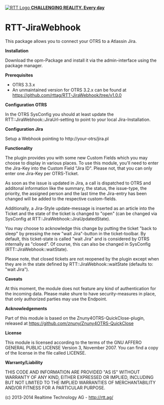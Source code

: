 [![RTT Logo](http://www.rtt.ag/static/system/modules/com.realtimetechnology.corporatewebsite/1.5.7/resources/img/logo_rtt.png) **CHALLENGING REALITY. Every day**](http://rtt.ag/)

RTT-JiraWebhook
===============

This package allows you to connect your OTRS to a Atlassin Jira.

**Installation**

Download the opm-Package and install it via the admin-interface using the package manager.

**Prerequisites**

- OTRS 3.3.x
- An unmaintained version for OTRS 3.2.x can be found at https://github.com/rttag/RTT-JiraWebhook/tree/v1.0.0

**Configuration OTRS**

In the OTRS SysConfig you should at least update the RTT::JiraWebhook::JiraUrl-setting to point to your local Jira-Installation.

**Configuration Jira**

Setup a Webhook pointing to http://your-otrs/jira.pl

**Functionality**

The plugin provides you with some new Custom Fields which you may choose to display in various places. To use this module, you'll need to enter the Jira-Key into the Custom Field "Jira ID". Please not, that you can only enter one Jira-Key per OTRS-Ticket.

As soon as the issue is updated in Jira, a call is dispatched to OTRS and additonal information like the summary, the status, the issue-type, the priority, the assigned person and the last time the Jira-entry has been changed will be added to the respective custom-fields.

Additionally, a Jira-Style update-message is inserted as an article into the Ticket and the state of the ticket is changed to "open" (can be changed via SysConfig at RTT::JiraWebhook::JiraUpdatedState).

You may choose to acknowledge this change by putting the ticket "back to sleep" by pressing the new "wait Jira"-button in the ticket-toolbar. By default, this ticket-state is called "wait Jira" and is considered by OTRS internally as "closed". Of course, this can also be changed in SysConfig (RTT::JiraWebhook::waitState).

Please note, that closed tickets are not reopened by the plugin except when they are in the state defined by RTT::JiraWebhook::waitState (defaults to: "wait Jira").

**Caveats**

At this moment, the module does not feature any kind of authentication for the incoming data. Please make shure to have security-measures in place, that only authorized parties may use the Endpoint.

**Acknowledgements**

Part of this module is based on the Znuny4OTRS-QuickClose-plugin, released at https://github.com/znuny/Znuny4OTRS-QuickClose

**License**

This module is licensed according to the terms of the GNU AFFERO GENERAL PUBLIC LICENSE Version 3, November 2007. You can find a copy of the license in the file called LICENSE.

**Warranty/Liability**

THIS CODE AND INFORMATION ARE PROVIDED "AS IS" WITHOUT WARRANTY OF ANY KIND, EITHER EXPRESSED OR IMPLIED, INCLUDING BUT NOT LIMITED TO THE IMPLIED WARRANTIES OF MERCHANTABILITY AND/OR FITNESS FOR A PARTICULAR PURPOSE.


(c) 2013-2014 Realtime Technology AG - http://rtt.ag/
